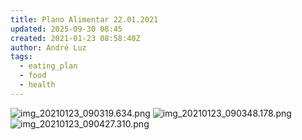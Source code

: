 ```yaml
---
title: Plano Alimentar 22.01.2021
updated: 2025-09-30 08:45
created: 2021-01-23 08:58:40Z
author: André Luz
tags:
  - eating_plan
  - food
  - health
---
```


![img_20210123_090319.634.png](img_20210123_090319.634.png)
![img_20210123_090348.178.png](img_20210123_090348.178.png)
![img_20210123_090427.310.png](../../_resources/img_20210123_090427.310.png)